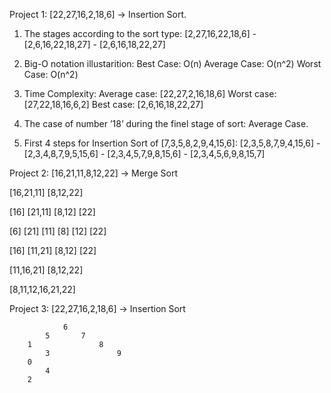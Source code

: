 Project 1: [22,27,16,2,18,6] -> Insertion Sort.
1.	The stages according to the sort type:
	[2,27,16,22,18,6] - 
	[2,6,16,22,18,27] - 
	[2,6,16,18,22,27]

2.	Big-O notation illustarition: 
Best Case: O(n)
Average Case: O(n^2)
Worst Case: O(n^2)

3.	Time Complexity: 
Average case: [22,27,2,16,18,6]
Worst case:  [27,22,18,16,6,2]
Best case:    [2,6,16,18,22,27]

4.	The case of number ’18’ during the finel stage of sort: Average Case.

5.	First 4 steps for Insertion Sort of [7,3,5,8,2,9,4,15,6]:
	[2,3,5,8,7,9,4,15,6] - 
	[2,3,4,8,7,9,5,15,6] - 
	[2,3,4,5,7,9,8,15,6] - 
	[2,3,4,5,6,9,8,15,7]
	
Project 2: [16,21,11,8,12,22] -> Merge Sort

[16,21,11]  [8,12,22] 

[16] [21,11]   [8,12] [22]

[6] [21] [11]   [8] [12] [22]

[16] [11,21]  [8,12] [22]

[11,16,21]  [8,12,22]

[8,11,12,16,21,22]



Project 3: [22,27,16,2,18,6] -> Insertion Sort

				6
			5		7
		1				8
			3				9
		0	
			4
		2		

